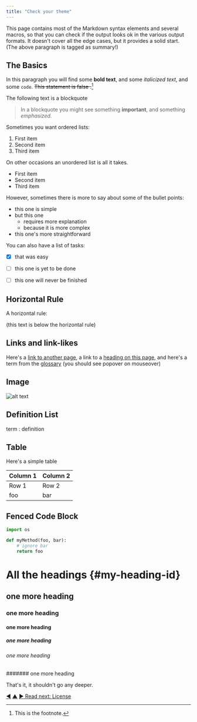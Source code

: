 ```yaml
---
title: "Check your theme"
---
```



<div class="card summary"><div class="card-body">This page contains most of the Markdown syntax elements and several macros, so that you can check if the output looks ok in the various output formats. It doesn't cover all the edge cases, but it provides a solid start.
</div></div>
(The above paragraph is tagged as summary!)

## The Basics


In this paragraph you will find some **bold text**, and some *italicized text*, and some `code`. ~~This statement is false .~~[^1]

[^1]: This is the footnote.

The following text is a blockquote

> In a blockquote you might see something **important**, and something _emphasized._

Sometimes you want ordered lists:

1. First item
2. Second item
3. Third item

On other occasions an unordered list is all it takes.

- First item
- Second item
- Third item

However, sometimes there is more to say about some of the bullet points:

-   this one is simple
-   but this one
    -   requires more explanation
    -   because it is more complex
-   this one's more straightforward

You can also have a list of tasks:

- [x] that was easy
- [ ] this one is yet to be done
- [ ] this one will never be finished


## Horizontal Rule

A horizontal rule:


(this text is below the horizontal rule)


## Links and link-likes

Here's a [link to another page](appendix.html), a link to a [heading on this page](#my-heading-id), and here's a term from the <a href="glossary.html#entry-glossary" class="glossary-tooltip" data-toggle="tooltip" title="Glossary: A collection of explanations for words the reader might not be familiar with.">glossary</a> (you should see popover on mouseover)


## Image

![alt text](/img/placeholder.png)


## Definition List

term
: definition


## Table

Here's a simple table

| Column 1 | Column 2 |
| ----------- | ----------- |
| Row 1 | Row 2 |
| foo | bar |


## Fenced Code Block

```python
import os

def myMethod(foo, bar):
    # ignore bar
    return foo
```

# All the headings {#my-heading-id}

## one more heading

### one more heading

#### one more heading

##### one more heading

###### one more heading

####### one more heading

That's it, it shouldn't go any deeper.




<div class="bottom-nav">
<a href="site-index.html" title="Back to: Alphabetical List Of All Pages">◀</a> <a href="appendix.html" title="Up: Appendix">▲</a> <a href="license.html" title="Read next: License">▶ Read next: License</a>
</div>


<script type="text/javascript">
Mousetrap.bind('g n', function() {
    window.location.href = 'license.html';
    return false;
});
</script>

